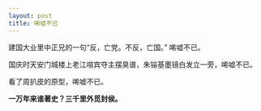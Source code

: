 ```yaml
---
layout: post
title: 唏嘘不已
---
```


建国大业里中正兄的一句“反，亡党。不反，亡国。” 唏嘘不已。

国庆时天安门城楼上老江喧宾夺主摆臭谱，朱镕基墨镜白发立一旁，唏嘘不已。

看了周扒皮的原型，唏嘘不已。

**一万年来谁著史？三千里外觅封侯。**